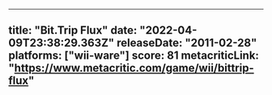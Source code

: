 
---
title: "Bit.Trip Flux"
date: "2022-04-09T23:38:29.363Z"
releaseDate: "2011-02-28"
platforms: ["wii-ware"]
score: 81
metacriticLink: "https://www.metacritic.com/game/wii/bittrip-flux"
---
